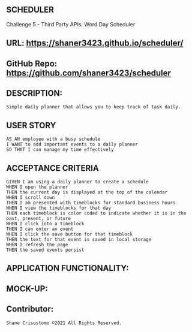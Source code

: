 ## SCHEDULER
Challenge 5 - Third Party APIs: Word Day Scheduler


## URL: https://shaner3423.github.io/scheduler/
## GitHub Repo: https://github.com/shaner3423/scheduler

## DESCRIPTION:
```
Simple daily planner that allows you to keep track of task daily.
```

## USER STORY
```
AS AN employee with a busy schedule
I WANT to add important events to a daily planner
SO THAT I can manage my time effectively
```

## ACCEPTANCE CRITERIA
```
GIVEN I am using a daily planner to create a schedule
WHEN I open the planner
THEN the current day is displayed at the top of the calendar
WHEN I scroll down
THEN I am presented with timeblocks for standard business hours
WHEN I view the timeblocks for that day
THEN each timeblock is color coded to indicate whether it is in the past, present, or future
WHEN I click into a timeblock
THEN I can enter an event
WHEN I click the save button for that timeblock
THEN the text for that event is saved in local storage
WHEN I refresh the page
THEN the saved events persist
```

## APPLICATION FUNCTIONALITY:




## MOCK-UP:


## Contributor:
```
Shane Crisostomo ©2021 All Rights Reserved.
```

